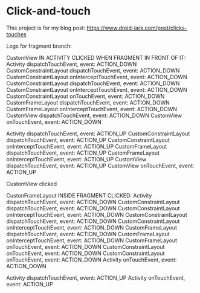 # Click-and-touch

This project is for my blog post: https://www.droid-lark.com/post/clicks-touches

Logs for fragment branch:

CustomView IN ACTIVITY CLICKED WHEN FRAGMENT IN FRONT OF IT:
Activity dispatchTouchEvent, event: ACTION_DOWN
CustomConstraintLayout dispatchTouchEvent, event: ACTION_DOWN
CustomConstraintLayout onInterceptTouchEvent, event: ACTION_DOWN
CustomConstraintLayout dispatchTouchEvent, event: ACTION_DOWN
CustomConstraintLayout onInterceptTouchEvent, event: ACTION_DOWN
CustomConstraintLayout onTouchEvent, event: ACTION_DOWN
CustomFrameLayout dispatchTouchEvent, event: ACTION_DOWN
CustomFrameLayout onInterceptTouchEvent, event: ACTION_DOWN
CustomView dispatchTouchEvent, event: ACTION_DOWN
CustomView onTouchEvent, event: ACTION_DOWN

Activity dispatchTouchEvent, event: ACTION_UP
CustomConstraintLayout dispatchTouchEvent, event: ACTION_UP
CustomConstraintLayout onInterceptTouchEvent, event: ACTION_UP
CustomFrameLayout dispatchTouchEvent, event: ACTION_UP
CustomFrameLayout onInterceptTouchEvent, event: ACTION_UP
CustomView dispatchTouchEvent, event: ACTION_UP
CustomView onTouchEvent, event: ACTION_UP

CustomView clicked

CustonFrameLayout INSIDE FRAGMENT CLICKED:
Activity dispatchTouchEvent, event: ACTION_DOWN
CustomConstraintLayout dispatchTouchEvent, event: ACTION_DOWN
CustomConstraintLayout onInterceptTouchEvent, event: ACTION_DOWN
CustomConstraintLayout dispatchTouchEvent, event: ACTION_DOWN
CustomConstraintLayout onInterceptTouchEvent, event: ACTION_DOWN
CustomFrameLayout dispatchTouchEvent, event: ACTION_DOWN
CustomFrameLayout onInterceptTouchEvent, event: ACTION_DOWN
CustomFrameLayout onTouchEvent, event: ACTION_DOWN
CustomConstraintLayout onTouchEvent, event: ACTION_DOWN
CustomConstraintLayout onTouchEvent, event: ACTION_DOWN
Activity onTouchEvent, event: ACTION_DOWN

Activity dispatchTouchEvent, event: ACTION_UP
Activity onTouchEvent, event: ACTION_UP
